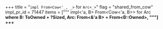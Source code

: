 +++
title = "`impl From<Cow<'_, _>` for `Arc<_>`"
flag = "shared_from_cow"
impl_pr_id = 71447
items = ["""
impl<'a, B> From<Cow<'a, B>> for Arc<B>
where
    B: ToOwned + ?Sized,
    Arc<B>: From<&'a B> + From<B::Owned>,
"""]
+++
